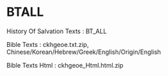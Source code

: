 # BTALL

History Of Salvation Texts : BT_ALL

Bible Texts : ckhgeoe.txt.zip, Chinese/Korean/Hebrew/Greek/English/Origin/English

Bible Texts Html : ckhgeoe_Html.html.zip

